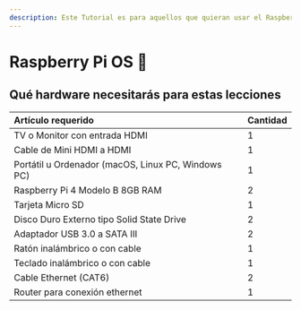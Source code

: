 ```yaml
---
description: Este Tutorial es para aquellos que quieran usar el Raspberry Pi OS
---
```


# Raspberry Pi OS 🍓

## Qué hardware necesitarás para estas lecciones

| Artículo requerido                                     | Cantidad |
|:------------------------------------------------------ |:-------- |
| TV o Monitor con entrada HDMI                          | 1        |
| Cable de Mini HDMI a HDMI                              | 1        |
| Portátil u Ordenador \(macOS, Linux PC, Windows PC\) | 1        |
| Raspberry Pi 4 Modelo B 8GB RAM                        | 2        |
| Tarjeta Micro SD                                       | 1        |
| Disco Duro Externo tipo Solid State Drive              | 2        |
| Adaptador USB 3.0 a SATA III                           | 2        |
| Ratón inalámbrico o con cable                          | 1        |
| Teclado inalámbrico o con cable                        | 1        |
| Cable Ethernet \(CAT6\)                              | 2        |
| Router para conexión ethernet                          | 1        |

